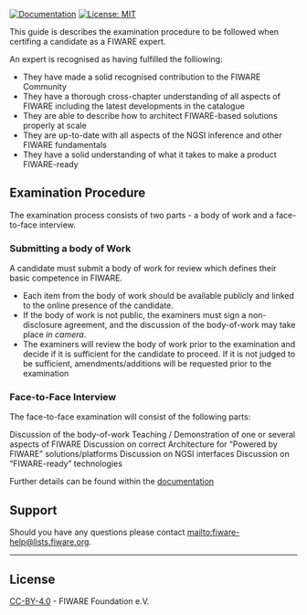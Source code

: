 [![Documentation](https://nexus.lab.fiware.org/repository/raw/public/badges/chapters/documentation.svg)](https://fiware-expert-certification.rtfd.io)
[![License: MIT](https://img.shields.io/github/license/fiware/catalogue.svg)](https://creativecommons.org/licenses/by/4.0/)

This guide is describes the examination procedure to be followed when certifing
a candidate as a FIWARE expert.

An expert is recognised as having fulfilled the folliowing:

-   They have made a solid recognised contribution to the FIWARE Community
-   They have a thorough cross-chapter understanding of all aspects of FIWARE
    including the latest developments in the catalogue
-   They are able to describe how to architect FIWARE-based solutions properly
    at scale
-   They are up-to-date with all aspects of the NGSI inference and other FIWARE
    fundamentals
-   They have a solid understanding of what it takes to make a product
    FIWARE-ready

## Examination Procedure

The examination process consists of two parts - a body of work and a
face-to-face interview.

### Submitting a body of Work

A candidate must submit a body of work for review which defines their basic
competence in FIWARE.

-   Each item from the body of work should be available publicly and linked to
    the online presence of the candidate.
-   If the body of work is not public, the examiners must sign a non-disclosure
    agreement, and the discussion of the body-of-work may take place _in
    camera_.
-   The examiners will review the body of work prior to the examination and
    decide if it is sufficient for the candidate to proceed. If it is not judged
    to be sufficient, amendments/additions will be requested prior to the
    examination

### Face-to-Face Interview

The face-to-face examination will consist of the following parts:

Discussion of the body-of-work Teaching / Demonstration of one or several
aspects of FIWARE Discussion on correct Architecture for “Powered by FIWARE”
solutions/platforms Discussion on NGSI interfaces Discussion on “FIWARE-ready”
technologies

Further details can be found within the
[documentation](https://fiware-expert-certification.rtfd.io)

## Support

Should you have any questions please contact
[mailto:fiware-help@lists.fiware.org](mailto:fiware-help@lists.fiware.org).

---

## License

[CC-BY-4.0](LICENSE) - FIWARE Foundation e.V.
